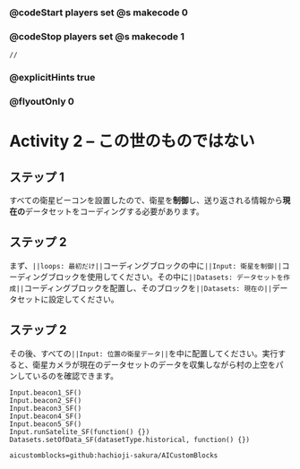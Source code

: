 ### @codeStart players set @s makecode 0
### @codeStop players set @s makecode 1

```template
//
```

### @explicitHints true
### @flyoutOnly 0

# Activity 2 – この世のものではない

## ステップ 1
すべての衛星ビーコンを設置したので、衛星を**制御**し、送り返される情報から**現在の**データセットをコーディングする必要があります。

## ステップ 2 
まず、`||loops: 最初だけ||`コーディングブロックの中に`||Input: 衛星を制御||`コーディングブロックを使用してください。その中に`||Datasets: データセットを作成||`コーディングブロックを配置し、そのブロックを`||Datasets: 現在の||`データセットに設定してください。

## ステップ 2 
その後、すべての`||Input: 位置の衛星データ||`を中に配置してください。実行すると、衛星カメラが現在のデータセットのデータを収集しながら村の上空をパンしているのを確認できます。

```ghost
Input.beacon1_SF()
Input.beacon2_SF()
Input.beacon3_SF()
Input.beacon4_SF()
Input.beacon5_SF()
Input.runSatelite_SF(function() {})
Datasets.setOfData_SF(datasetType.historical, function() {})
```

```package
aicustomblocks=github:hachioji-sakura/AICustomBlocks
```